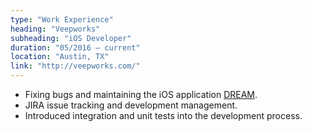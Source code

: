 ```yaml
---
type: "Work Experience"
heading: "Veepworks"
subheading: "iOS Developer"
duration: "05/2016 – current"
location: "Austin, TX"
link: "http://veepworks.com/"
---
```


+ Fixing bugs and maintaining the iOS application [DREAM](https://itunes.apple.com/us/app/dream-crowdsourced-situational/id1072213501?mt=8).
+ JIRA issue tracking and development management. 
+ Introduced integration and unit tests into the development process.